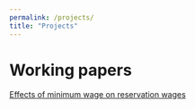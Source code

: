 ```yaml
---
permalink: /projects/
title: "Projects"
---
```


# Working papers
[Effects of minimum wage on reservation wages](files/research_projects/JMP_draft.pdf)
